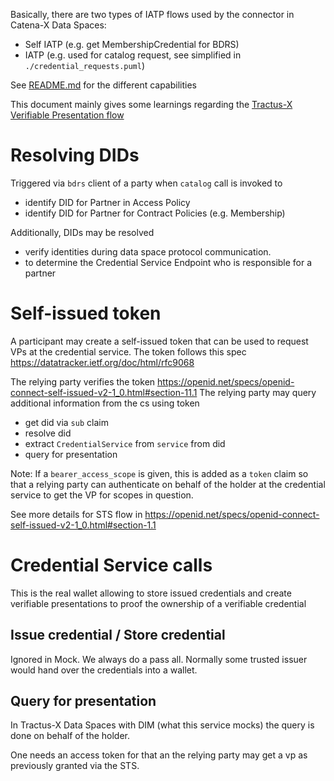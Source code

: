 Basically, there are two types of IATP flows used by the connector in Catena-X Data Spaces:
- Self IATP (e.g. get MembershipCredential for BDRS)
- IATP (e.g. used for catalog request, see simplified in `./credential_requests.puml`)

See [README.md](../README.md) for the different capabilities

This document mainly gives some learnings regarding the [Tractus-X Verifiable Presentation flow](https://github.com/eclipse-tractusx/identity-trust/blob/main/specifications/verifiable.presentation.protocol.md)

# Resolving DIDs 

Triggered via `bdrs` client of a party when `catalog` call is invoked to
- identify DID for Partner in Access Policy
- identify DID for Partner for Contract Policies (e.g. Membership)

Additionally, DIDs may be resolved 
- verify identities during data space protocol communication.
- to determine the Credential Service Endpoint who is responsible for a partner 

# Self-issued token
A participant may create a self-issued token that can be used to request VPs at the credential service.
The token follows this spec https://datatracker.ietf.org/doc/html/rfc9068

The relying party verifies the token https://openid.net/specs/openid-connect-self-issued-v2-1_0.html#section-11.1
The relying party may query additional information from the cs using token
- get did via `sub` claim
- resolve did
- extract `CredentialService` from `service` from did
- query for presentation

Note: If a `bearer_access_scope` is given, this is added as a `token` claim so that a relying party can authenticate on 
behalf of the holder at the credential service to get the VP for scopes in question.

See more details for STS flow in  https://openid.net/specs/openid-connect-self-issued-v2-1_0.html#section-1.1

# Credential Service calls

This is the real wallet allowing to store issued credentials and create verifiable presentations to proof the ownership 
of a verifiable credential

## Issue credential / Store credential

Ignored in Mock. We always do a pass all. Normally some trusted issuer would hand over the credentials into a wallet.

## Query for presentation 

In Tractus-X Data Spaces with DIM (what this service mocks) the query is done on behalf of the holder.

One needs an access token for that an the relying party may get a vp as previously granted via the STS.
